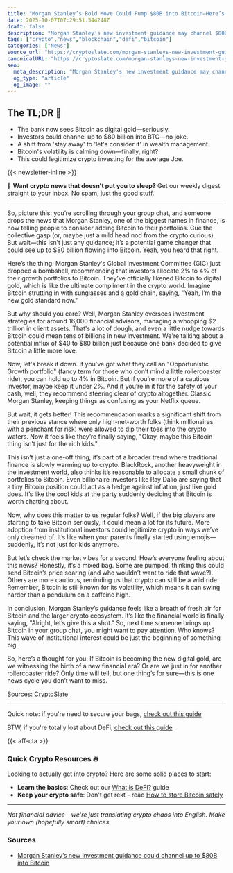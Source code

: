 ```yaml
---
title: "Morgan Stanley’s Bold Move Could Pump $80B into Bitcoin—Here’s Why"
date: 2025-10-07T07:29:51.544248Z
draft: false
description: "Morgan Stanley's new investment guidance may channel $80B into Bitcoin, signaling a shift in crypto and traditional finance crossover."
tags: ["crypto","news","blockchain","defi","bitcoin"]
categories: ["News"]
source_url: "https://cryptoslate.com/morgan-stanleys-new-investment-guidance-could-channel-up-to-80b-into-bitcoin/"
canonicalURL: "https://cryptoslate.com/morgan-stanleys-new-investment-guidance-could-channel-up-to-80b-into-bitcoin/"
seo:
  meta_description: "Morgan Stanley's new investment guidance may channel $80B into Bitcoin, signaling a shift in crypto and traditional finance crossover."
  og_type: "article"
  og_image: ""
---
```


## The TL;DR 📝

- The bank now sees Bitcoin as digital gold—seriously.
- Investors could channel up to $80 billion into BTC—no joke.
- A shift from 'stay away' to 'let's consider it' in wealth management.
- Bitcoin's volatility is calming down—finally, right?
- This could legitimize crypto investing for the average Joe.

{{< newsletter-inline >}}

📧 **Want crypto news that doesn't put you to sleep?** Get our weekly digest straight to your inbox. No spam, just the good stuff.

---

So, picture this: you’re scrolling through your group chat, and someone drops the news that Morgan Stanley, one of the biggest names in finance, is now telling people to consider adding Bitcoin to their portfolios. Cue the collective gasp (or, maybe just a mild head nod from the crypto curious). But wait—this isn’t just any guidance; it’s a potential game changer that could see up to $80 billion flowing into Bitcoin. Yeah, you heard that right.

Here’s the thing: Morgan Stanley's Global Investment Committee (GIC) just dropped a bombshell, recommending that investors allocate 2% to 4% of their growth portfolios to Bitcoin. They’ve officially likened Bitcoin to digital gold, which is like the ultimate compliment in the crypto world. Imagine Bitcoin strutting in with sunglasses and a gold chain, saying, "Yeah, I’m the new gold standard now."

But why should you care? Well, Morgan Stanley oversees investment strategies for around 16,000 financial advisors, managing a whopping $2 trillion in client assets. That's a lot of dough, and even a little nudge towards Bitcoin could mean tens of billions in new investment. We're talking about a potential influx of $40 to $80 billion just because one bank decided to give Bitcoin a little more love.

Now, let's break it down. If you’ve got what they call an "Opportunistic Growth portfolio" (fancy term for those who don’t mind a little rollercoaster ride), you can hold up to 4% in Bitcoin. But if you’re more of a cautious investor, maybe keep it under 2%. And if you’re in it for the safety of your cash, well, they recommend steering clear of crypto altogether. Classic Morgan Stanley, keeping things as confusing as your Netflix queue.

But wait, it gets better! This recommendation marks a significant shift from their previous stance where only high-net-worth folks (think millionaires with a penchant for risk) were allowed to dip their toes into the crypto waters. Now it feels like they’re finally saying, "Okay, maybe this Bitcoin thing isn’t just for the rich kids." 

This isn’t just a one-off thing; it’s part of a broader trend where traditional finance is slowly warming up to crypto. BlackRock, another heavyweight in the investment world, also thinks it’s reasonable to allocate a small chunk of portfolios to Bitcoin. Even billionaire investors like Ray Dalio are saying that a tiny Bitcoin position could act as a hedge against inflation, just like gold does. It’s like the cool kids at the party suddenly deciding that Bitcoin is worth chatting about.

Now, why does this matter to us regular folks? Well, if the big players are starting to take Bitcoin seriously, it could mean a lot for its future. More adoption from institutional investors could legitimize crypto in ways we’ve only dreamed of. It’s like when your parents finally started using emojis—suddenly, it’s not just for kids anymore.

But let’s check the market vibes for a second. How’s everyone feeling about this news? Honestly, it’s a mixed bag. Some are pumped, thinking this could send Bitcoin’s price soaring (and who wouldn’t want to ride that wave?). Others are more cautious, reminding us that crypto can still be a wild ride. Remember, Bitcoin is still known for its volatility, which means it can swing harder than a pendulum on a caffeine high. 

In conclusion, Morgan Stanley’s guidance feels like a breath of fresh air for Bitcoin and the larger crypto ecosystem. It’s like the financial world is finally saying, "Alright, let’s give this a shot." So, next time someone brings up Bitcoin in your group chat, you might want to pay attention. Who knows? This wave of institutional interest could be just the beginning of something big.

So, here’s a thought for you: If Bitcoin is becoming the new digital gold, are we witnessing the birth of a new financial era? Or are we just in for another rollercoaster ride? Only time will tell, but one thing’s for sure—this is one news cycle you don’t want to miss.

Sources: [CryptoSlate](https://cryptoslate.com/morgan-stanleys-new-investment-guidance-could-channel-up-to-80b-into-bitcoin/)

---

Quick note: if you're need to secure your bags, [check out this guide](/pages/how-to-store-bitcoin-safely/)

BTW, if you're totally lost about DeFi, [check out this guide](/pages/what-is-defi/)

{{< aff-cta >}}

### Quick Crypto Resources 🔥

Looking to actually get into crypto? Here are some solid places to start:
- **Learn the basics**: Check out our [What is DeFi?](/pages/what-is-defi/) guide
- **Keep your crypto safe**: Don't get rekt - read [How to store Bitcoin safely](/pages/how-to-store-bitcoin-safely/)


---

_Not financial advice - we're just translating crypto chaos into English. Make your own (hopefully smart) choices._

### Sources
- [Morgan Stanley’s new investment guidance could channel up to $80B into Bitcoin](https://cryptoslate.com/morgan-stanleys-new-investment-guidance-could-channel-up-to-80b-into-bitcoin/)

